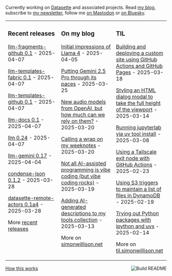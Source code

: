 Currently working on [Datasette](https://datasette.io/) and associated projects. Read [my blog](https://simonwillison.net/), subscribe to [my newsletter](https://simonw.substack.com/), follow me <a href="https://fedi.simonwillison.net/@simon">on Mastodon</a> or [on Bluesky](https://bsky.app/profile/simonwillison.net).

<table><tr><td valign="top" width="33%">

### Recent releases
<!-- recent_releases starts -->
[llm-fragments-github 0.1](https://github.com/simonw/llm-fragments-github/releases/tag/0.1) - 2025-04-07

[llm-templates-fabric 0.1](https://github.com/simonw/llm-templates-fabric/releases/tag/0.1) - 2025-04-07

[llm-templates-github 0.1](https://github.com/simonw/llm-templates-github/releases/tag/0.1) - 2025-04-07

[llm-docs 0.1](https://github.com/simonw/llm-docs/releases/tag/0.1) - 2025-04-07

[llm 0.24](https://github.com/simonw/llm/releases/tag/0.24) - 2025-04-07

[llm-gemini 0.17](https://github.com/simonw/llm-gemini/releases/tag/0.17) - 2025-04-04

[condense-json 0.1.2](https://github.com/simonw/condense-json/releases/tag/0.1.2) - 2025-03-28

[datasette-remote-actors 0.1a4](https://github.com/datasette/datasette-remote-actors/releases/tag/0.1a4) - 2025-03-28
<!-- recent_releases ends -->
More [recent releases](https://github.com/simonw/simonw/blob/main/releases.md)
</td><td valign="top" width="34%">

### On my blog
<!-- blog starts -->
[Initial impressions of Llama 4](https://simonwillison.net/2025/Apr/5/llama-4-notes/) - 2025-04-05

[Putting Gemini 2.5 Pro through its paces](https://simonwillison.net/2025/Mar/25/gemini/) - 2025-03-25

[New audio models from OpenAI, but how much can we rely on them?](https://simonwillison.net/2025/Mar/20/new-openai-audio-models/) - 2025-03-20

[Calling a wrap on my weeknotes](https://simonwillison.net/2025/Mar/20/calling-a-wrap-on-my-weeknotes/) - 2025-03-20

[Not all AI-assisted programming is vibe coding (but vibe coding rocks)](https://simonwillison.net/2025/Mar/19/vibe-coding/) - 2025-03-19

[Adding AI-generated descriptions to my tools collection](https://simonwillison.net/2025/Mar/13/tools-colophon/) - 2025-03-13
<!-- blog ends -->
More on [simonwillison.net](https://simonwillison.net/)
</td><td valign="top" width="33%">

### TIL
<!-- tils starts -->
[Building and deploying a custom site using GitHub Actions and GitHub Pages](https://til.simonwillison.net/github-actions/github-pages) - 2025-03-18

[Styling an HTML dialog modal to take the full height of the viewport](https://til.simonwillison.net/css/dialog-full-height) - 2025-03-14

[Running jupyterlab via uv tool install](https://til.simonwillison.net/jupyter/jupyterlab-uv-tool-install) - 2025-03-08

[Using a Tailscale exit node with GitHub Actions](https://til.simonwillison.net/tailscale/tailscale-github-actions) - 2025-02-23

[Using S3 triggers to maintain a list of files in DynamoDB](https://til.simonwillison.net/aws/s3-triggers-dynamodb) - 2025-02-19

[Trying out Python packages with ipython and uvx](https://til.simonwillison.net/python/itry) - 2025-02-14
<!-- tils ends -->
More on [til.simonwillison.net](https://til.simonwillison.net/)
</td></tr></table>

<a href="https://github.com/simonw/simonw/actions"><img src="https://github.com/simonw/simonw/workflows/Build%20README/badge.svg" align="right" alt="Build README"></a> <a href="https://simonwillison.net/2020/Jul/10/self-updating-profile-readme/">How this works</a>
